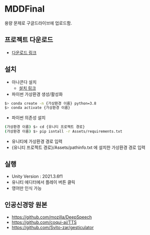 # MDDFinal
용량 문제로 구글드라이브에 업로드함.

## 프로젝트 다운로드
- [다운로드 링크](https://drive.google.com/drive/folders/1ltzbmL8U_RINL0y8ChaYT2x1QIIljUCv?usp=sharing)

## 설치
- 아나콘다 설치
  - [설치 링크](https://www.anaconda.com/download)
- 파이썬 가상환경 생성/활성화
```sh
$> conda create -n {가상환경 이름} python=3.8
$> conda activate {가상환경 이름}
```
- 파이썬 의존성 설치
```sh
(가상환경 이름) $> cd {유니티 프로젝트 경로}
(가상환경 이름) $> pip isntall -r Assets/requirements.txt
```
- 유니티에 가상환경 경로 입력
 - {유니티 프로젝트 경로}/Assets/pathinfo.txt 에 설치한 가상환경 경로 입력

## 실행
- Unity Version : 2021.3.6f1
- 유니티 에디터에서 플레이 버튼 클릭
- 영어만 인식 가능

## 인공신경망 원본
- https://github.com/mozilla/DeepSpeech
- https://github.com/coqui-ai/TTS
- https://github.com/Svito-zar/gesticulator
